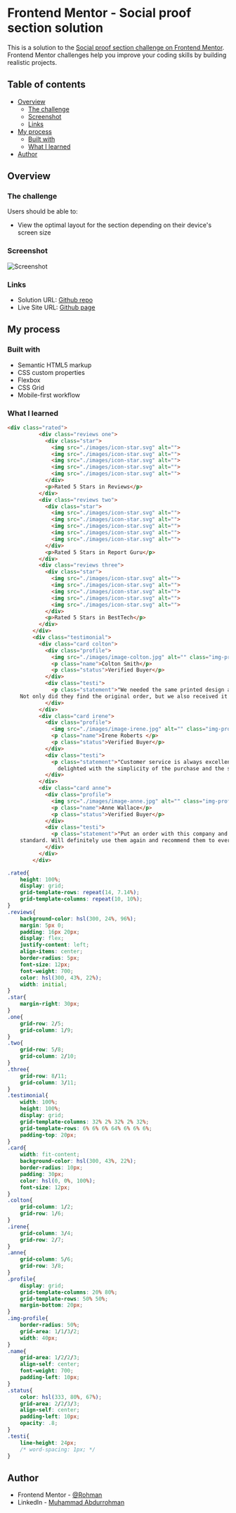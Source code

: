 # Frontend Mentor - Social proof section solution

This is a solution to the [Social proof section challenge on Frontend Mentor](https://www.frontendmentor.io/challenges/social-proof-section-6e0qTv_bA). Frontend Mentor challenges help you improve your coding skills by building realistic projects. 

## Table of contents

- [Overview](#overview)
  - [The challenge](#the-challenge)
  - [Screenshot](#screenshot)
  - [Links](#links)
- [My process](#my-process)
  - [Built with](#built-with)
  - [What I learned](#what-i-learned)
- [Author](#author)

## Overview

### The challenge

Users should be able to:

- View the optimal layout for the section depending on their device's screen size

### Screenshot

![Screenshot](./images/Screenshot-desktop.png)

### Links

- Solution URL: [Github repo](https://github.com/Hade21/social-prof-section-master)
- Live Site URL: [Github page](https://hade21.github.io/social-prof-section-master)

## My process

### Built with

- Semantic HTML5 markup
- CSS custom properties
- Flexbox
- CSS Grid
- Mobile-first workflow

### What I learned


```html
<div class="rated">
          <div class="reviews one">
            <div class="star">
              <img src="./images/icon-star.svg" alt="">
              <img src="./images/icon-star.svg" alt="">
              <img src="./images/icon-star.svg" alt="">
              <img src="./images/icon-star.svg" alt="">
              <img src="./images/icon-star.svg" alt="">
            </div>
            <p>Rated 5 Stars in Reviews</p>
          </div>
          <div class="reviews two">
            <div class="star">
              <img src="./images/icon-star.svg" alt="">
              <img src="./images/icon-star.svg" alt="">
              <img src="./images/icon-star.svg" alt="">
              <img src="./images/icon-star.svg" alt="">
              <img src="./images/icon-star.svg" alt="">
            </div>
            <p>Rated 5 Stars in Report Guru</p>
          </div>
          <div class="reviews three">
            <div class="star">
              <img src="./images/icon-star.svg" alt="">
              <img src="./images/icon-star.svg" alt="">
              <img src="./images/icon-star.svg" alt="">
              <img src="./images/icon-star.svg" alt="">
              <img src="./images/icon-star.svg" alt="">
            </div>
            <p>Rated 5 Stars in BestTech</p>
          </div>
        </div>
        <div class="testimonial">
          <div class="card colton">
            <div class="profile">
              <img src="./images/image-colton.jpg" alt="" class="img-profile">
              <p class="name">Colton Smith</p>
              <p class="status">Verified Buyer</p>
            </div>
            <div class="testi">
              <p class="statement">"We needed the same printed design as the one we had ordered a week prior.
    Not only did they find the original order, but we also received it in time. Excellent!"</p>
            </div>
          </div>
          <div class="card irene">
            <div class="profile">
              <img src="./images/image-irene.jpg" alt="" class="img-profile">
              <p class="name">Irene Roberts </p>
              <p class="status">Verified Buyer</p>
            </div>
            <div class="testi">
              <p class="statement">"Customer service is always excellent and very quick turn around. Completely
                delighted with the simplicity of the purchase and the speed of delivery."</p>
            </div>
          </div>
          <div class="card anne">
            <div class="profile">
              <img src="./images/image-anne.jpg" alt="" class="img-profile">
              <p class="name">Anne Wallace</p>
              <p class="status">Verified Buyer</p>
            </div>
            <div class="testi">
              <p class="statement">"Put an order with this company and can only praise them for the very high
    standard. Will definitely use them again and recommend them to everyone!"</p>
            </div>
          </div>
        </div>
```
```css
.rated{
    height: 100%;
    display: grid;
    grid-template-rows: repeat(14, 7.14%);
    grid-template-columns: repeat(10, 10%);
}
.reviews{
    background-color: hsl(300, 24%, 96%);
    margin: 5px 0;
    padding: 16px 20px;
    display: flex;
    justify-content: left;
    align-items: center;
    border-radius: 5px;
    font-size: 12px;
    font-weight: 700;
    color: hsl(300, 43%, 22%);
    width: initial;
}
.star{
    margin-right: 30px;
}
.one{
    grid-row: 2/5;
    grid-column: 1/9;
}
.two{
    grid-row: 5/8;
    grid-column: 2/10;
}
.three{
    grid-row: 8/11;
    grid-column: 3/11;
}
.testimonial{
    width: 100%;
    height: 100%;
    display: grid;
    grid-template-columns: 32% 2% 32% 2% 32%;
    grid-template-rows: 6% 6% 6% 64% 6% 6% 6%;
    padding-top: 20px;
}
.card{
    width: fit-content;
    background-color: hsl(300, 43%, 22%);
    border-radius: 10px;
    padding: 30px;
    color: hsl(0, 0%, 100%);
    font-size: 12px;
}
.colton{
    grid-column: 1/2;
    grid-row: 1/6;
}
.irene{
    grid-column: 3/4;
    grid-row: 2/7;
}
.anne{
    grid-column: 5/6;
    grid-row: 3/8;
}
.profile{
    display: grid;
    grid-template-columns: 20% 80%;
    grid-template-rows: 50% 50%;
    margin-bottom: 20px;
}
.img-profile{
    border-radius: 50%;
    grid-area: 1/1/3/2;
    width: 40px;
}
.name{
    grid-area: 1/2/2/3;
    align-self: center;
    font-weight: 700;
    padding-left: 10px;
}
.status{
    color: hsl(333, 80%, 67%);
    grid-area: 2/2/3/3;
    align-self: center;
    padding-left: 10px;
    opacity: .8;
}
.testi{
    line-height: 24px;
    /* word-spacing: 1px; */
}
```



## Author

- Frontend Mentor - [@Rohman](https://www.frontendmentor.io/profile/hade21)
- LinkedIn - [Muhammad Abdurrohman](https://www.linkedin.com/in/muhammad-a-589675141/)
